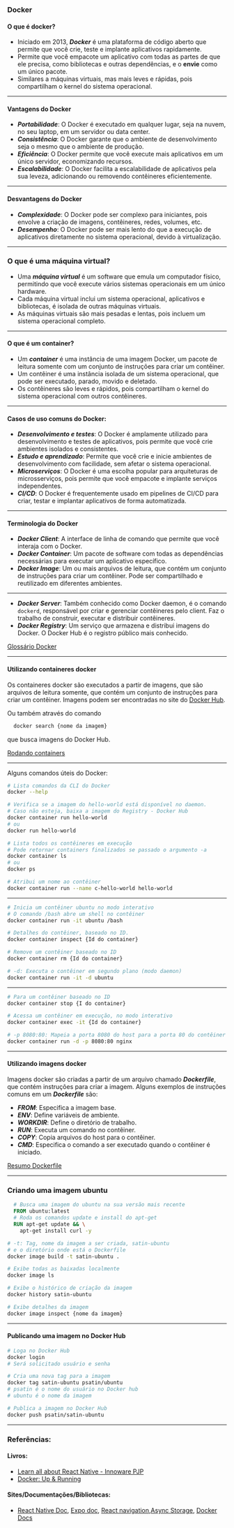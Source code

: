 ### Docker

#### O que é docker?

- Iniciado em 2013, **_Docker_** é uma plataforma de código aberto que permite que você crie, teste e implante aplicativos rapidamente.
- Permite que você empacote um aplicativo com todas as partes de que ele precisa, como bibliotecas e outras dependências, e o **envie** como um único pacote.
- Similares a máquinas virtuais, mas mais leves e rápidas, pois compartilham o kernel do sistema operacional.

---

#### Vantagens do Docker

- **_Portabilidade_**: O Docker é executado em qualquer lugar, seja na nuvem, no seu laptop, em um servidor ou data center.
- **_Consistência_**: O Docker garante que o ambiente de desenvolvimento seja o mesmo que o ambiente de produção.
- **_Eficiência_**: O Docker permite que você execute mais aplicativos em um único servidor, economizando recursos.
- **_Escalabilidade_**: O Docker facilita a escalabilidade de aplicativos pela sua leveza, adicionando ou removendo contêineres eficientemente.

---

#### Desvantagens do Docker

- **_Complexidade_**: O Docker pode ser complexo para iniciantes, pois envolve a criação de imagens, contêineres, redes, volumes, etc.
- **_Desempenho_**: O Docker pode ser mais lento do que a execução de aplicativos diretamente no sistema operacional, devido à virtualização.

---

### O que é uma máquina virtual?

- Uma **_máquina virtual_** é um software que emula um computador físico, permitindo que você execute vários sistemas operacionais em um único hardware.
- Cada máquina virtual inclui um sistema operacional, aplicativos e bibliotecas, é isolada de outras máquinas virtuais.
- As máquinas virtuais são mais pesadas e lentas, pois incluem um sistema operacional completo.

---

#### O que é um container?

- Um **_container_** é uma instância de uma imagem Docker, um pacote de leitura somente com um conjunto de instruções para criar um contêiner.
- Um contêiner é uma instância isolada de um sistema operacional, que pode ser executado, parado, movido e deletado.
- Os contêineres são leves e rápidos, pois compartilham o kernel do sistema operacional com outros contêineres.

---

#### Casos de uso comuns do Docker:

- **_Desenvolvimento e testes_**: O Docker é amplamente utilizado para desenvolvimento e testes de aplicativos, pois permite que você crie ambientes isolados e consistentes.
- **_Estudo e aprendizado_**: Permite que você crie e inicie ambientes de desenvolvimento com facilidade, sem afetar o sistema operacional.
- **_Microserviços_**: O Docker é uma escolha popular para arquiteturas de microsserviços, pois permite que você empacote e implante serviços independentes.
- **_CI/CD_**: O Docker é frequentemente usado em pipelines de CI/CD para criar, testar e implantar aplicativos de forma automatizada.

---

#### Terminologia do Docker

- **_Docker Client_**: A interface de linha de comando que permite que você interaja com o Docker.
- **_Docker Container_**: Um pacote de software com todas as dependências necessárias para executar um aplicativo específico.
- **_Docker Image_**: Um ou mais arquivos de leitura, que contém um conjunto de instruções para criar um contêiner. Pode ser compartilhado e reutilizado em diferentes ambientes.

---

- **_Docker Server_**: Também conhecido como Docker daemon, é o comando `dockerd`, responsável por criar e gerenciar contêineres pelo client. Faz o trabalho de construir, executar e distribuir contêineres.
- **_Docker Registry_**: Um serviço que armazena e distribui imagens do Docker. O Docker Hub é o registro público mais conhecido.

[Glossário Docker](https://docs.docker.com/glossary/)

---

#### Utilizando containeres docker

Os containeres docker são executados a partir de imagens, que são arquivos de leitura somente, que contém um conjunto de instruções para criar um contêiner. Imagens podem ser encontradas no site do [Docker Hub](https://hub.docker.com/).

Ou também através do comando

```bash
  docker search {nome da imagem}
```

que busca imagens do Docker Hub.

[Rodando containers](https://docs.docker.com/engine/reference/run/)

---

Alguns comandos úteis do Docker:

```bash
# Lista comandos da CLI do Docker
docker --help
```

```bash
# Verifica se a imagem do hello-world está disponível no daemon.
# Caso não esteja, baixa a imagem do Registry - Docker Hub
docker container run hello-world
# ou
docker run hello-world
```

```bash
# Lista todos os contêineres em execução
# Pode retornar containers finalizados se passado o argumento -a
docker container ls
# ou
docker ps
```

```bash
# Atribui um nome ao contêiner
docker container run --name c-hello-world hello-world
```

---

```bash
# Inicia um contêiner ubuntu no modo interativo
# O comando /bash abre um shell no contêiner
docker container run -it ubuntu /bash
```

```bash
# Detalhes do contêiner, baseado no ID.
docker container inspect {Id do container}
```

```bash
# Remove um contêiner baseado no ID
docker container rm {Id do container}
```

```bash
# -d: Executa o contêiner em segundo plano (modo daemon)
docker container run -it -d ubuntu
```

---

```bash
# Para um contêiner baseado no ID
docker container stop {I do container}
```

```bash
# Acessa um contêiner em execução, no modo interativo
docker container exec -it {Id do container}
```

```bash
# -p 8080:80: Mapeia a porta 8080 do host para a porta 80 do contêiner
docker container run -d -p 8080:80 nginx
```

---

#### Utilizando imagens docker

Imagens docker são criadas a partir de um arquivo chamado **_Dockerfile_**, que contém instruções para criar a imagem.
Alguns exemplos de instruções comuns em um **_Dockerfile_** são:

- **_FROM_**: Especifica a imagem base.
- **_ENV_**: Define variáveis de ambiente.
- **_WORKDIR_**: Define o diretório de trabalho.
- **_RUN_**: Executa um comando no contêiner.
- **_COPY_**: Copia arquivos do host para o contêiner.
- **_CMD_**: Especifica o comando a ser executado quando o contêiner é iniciado.

[Resumo Dockerfile](https://docs.docker.com/reference/dockerfile/)

---

### Criando uma imagem ubuntu

```Dockerfile
  # Busca uma imagem do ubuntu na sua versão mais recente
  FROM ubuntu:latest
  # Roda os comandos update e install do apt-get
  RUN apt-get update && \
    apt-get install curl -y
```

```bash
# -t: Tag, nome da imagem a ser criada, satin-ubuntu
# e o diretório onde está o Dockerfile
docker image build -t satin-ubuntu .
```

```bash
# Exibe todas as baixadas localmente
docker image ls
```

```bash
# Exibe o histórico de criação da imagem
docker history satin-ubuntu
```

```bash
# Exibe detalhes da imagem
docker image inspect {nome da imagem}
```

---

#### Publicando uma imagem no Docker Hub

```bash
# Loga no Docker Hub
docker login
# Será solicitado usuário e senha
```

```bash
# Cria uma nova tag para a imagem
docker tag satin-ubuntu psatin/ubuntu
# psatin é o nome do usuário no Docker hub
# ubuntu é o nome da imagem
```

```bash
# Publica a imagem no Docker Hub
docker push psatin/satin-ubuntu
```

---

### Referências:

#### Livros:

- [Learn all about React Native - Innoware PJP](https://www.amazon.com.br/dp/B0C6B57WTW)
- [Docker: Up & Running](https://www.amazon.com/Docker-Shipping-Reliable-Containers-Production/dp/1492036730)

#### Sites/Documentações/Bibliotecas:

- [React Native Doc](https://reactnative.dev/), [Expo doc](https://docs.expo.dev/), [React navigation](https://reactnavigation.org/docs/getting-started/),[Async Storage](https://react-native-async-storage.github.io/async-storage/),
  [Docker Docs](https://docs.docker.com/)

<!-- _footer: pedro.mateus@unicesumar.edu.br -->
